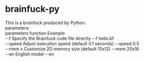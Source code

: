# brainfuck-py
This is a brainfuck produced by Python.<br>
parameters:<br>
parameters	        function	                                    Example<br>
--f <File path>      Specify the Brainfuck code file directly	    --f hello.bf<br>
--speed <seconds>	Adjust execution speed (default 0.1 seconds)	--speed 0.5<br>
--mem <row>x<column> Customize 2D memory size (default 10x12)       --mem 20x16<br>
--en                 English model                                  --en
